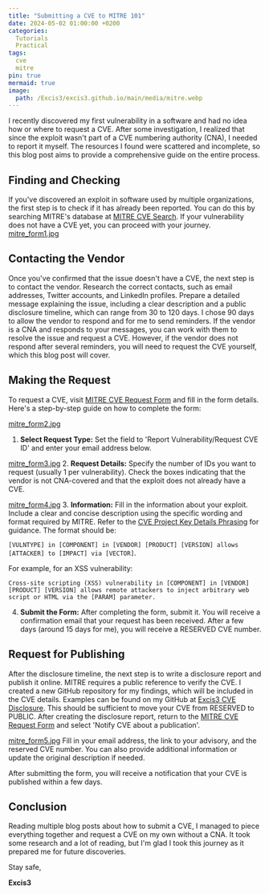 ```yaml
---
title: "Submitting a CVE to MITRE 101"
date: 2024-05-02 01:00:00 +0200
categories:
  Tutorials
  Practical
tags:
  cve
  mitre
pin: true
mermaid: true
image:
  path: /Excis3/excis3.github.io/main/media/mitre.webp
---
```


I recently discovered my first vulnerability in a software and had no idea how or where to request a CVE. After some investigation, I realized that since the exploit wasn't part of a CVE numbering authority (CNA), I needed to report it myself. The resources I found were scattered and incomplete, so this blog post aims to provide a comprehensive guide on the entire process.

## Finding and Checking

If you've discovered an exploit in software used by multiple organizations, the first step is to check if it has already been reported. You can do this by searching MITRE's database at [MITRE CVE Search](https://cve.mitre.org/cve/search_cve_list.html). If your vulnerability does not have a CVE yet, you can proceed with your journey.
[mitre_form1.jpg](/Excis3/excis3.github.io/main/media/mitre_form1.jpg)

## Contacting the Vendor

Once you've confirmed that the issue doesn't have a CVE, the next step is to contact the vendor. Research the correct contacts, such as email addresses, Twitter accounts, and LinkedIn profiles. Prepare a detailed message explaining the issue, including a clear description and a public disclosure timeline, which can range from 30 to 120 days. I chose 90 days to allow the vendor to respond and for me to send reminders.
If the vendor is a CNA and responds to your messages, you can work with them to resolve the issue and request a CVE. However, if the vendor does not respond after several reminders, you will need to request the CVE yourself, which this blog post will cover.

## Making the Request

To request a CVE, visit [MITRE CVE Request Form](https://cveform.mitre.org/) and fill in the form details. Here's a step-by-step guide on how to complete the form:

[mitre_form2.jpg](/Excis3/excis3.github.io/main/media/mitre_form2.jpg)
1. **Select Request Type:** Set the field to 'Report Vulnerability/Request CVE ID' and enter your email address below.

[mitre_form3.jpg](/Excis3/excis3.github.io/main/media/mitre_form3.jpg)
2. **Request Details:** Specify the number of IDs you want to request (usually 1 per vulnerability). Check the boxes indicating that the vendor is not CNA-covered and that the exploit does not already have a CVE.

[mitre_form4.jpg](/Excis3/excis3.github.io/main/media/mitre_form4.jpg)
3. **Information:** Fill in the information about your exploit. Include a clear and concise description using the specific wording and format required by MITRE. Refer to the [CVE Project Key Details Phrasing](http://cveproject.github.io/docs/content/key-details-phrasing.pdf) for guidance. The format should be: 

   `[VULNTYPE] in [COMPONENT] in [VENDOR] [PRODUCT] [VERSION] allows [ATTACKER] to [IMPACT] via [VECTOR]`.

   For example, for an XSS vulnerability: 

   `Cross-site scripting (XSS) vulnerability in [COMPONENT] in [VENDOR] [PRODUCT] [VERSION] allows remote attackers to inject arbitrary web script or HTML via the [PARAM] parameter.`
  

4. **Submit the Form:** After completing the form, submit it. You will receive a confirmation email that your request has been received. After a few days (around 15 days for me), you will receive a RESERVED CVE number.

## Request for Publishing

After the disclosure timeline, the next step is to write a disclosure report and publish it online. MITRE requires a public reference to verify the CVE. I created a new GitHub repository for my findings, which will be included in the CVE details.
Examples can be found on my GitHub at [Excis3 CVE Disclosure](https://github.com/Excis3/CVE-Disclosure). This should be sufficient to move your CVE from RESERVED to PUBLIC.
After creating the disclosure report, return to the [MITRE CVE Request Form](https://cveform.mitre.org/) and select 'Notify CVE about a publication'. 

[mitre_form5.jpg](/Excis3/excis3.github.io/main/media/mitre_form5.jpg)
Fill in your email address, the link to your advisory, and the reserved CVE number. You can also provide additional information or update the original description if needed.

After submitting the form, you will receive a notification that your CVE is published within a few days.

## Conclusion

Reading multiple blog posts about how to submit a CVE, I managed to piece everything together and request a CVE on my own without a CNA. It took some research and a lot of reading, but I'm glad I took this journey as it prepared me for future discoveries.

Stay safe,

**Excis3**







